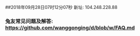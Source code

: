 ##2018年09月28日07时12分07秒 新址: 104.248.228.88
### 兔友常见问题及解答: https://github.com/wanggonging/d/blob/w/FAQ.md
